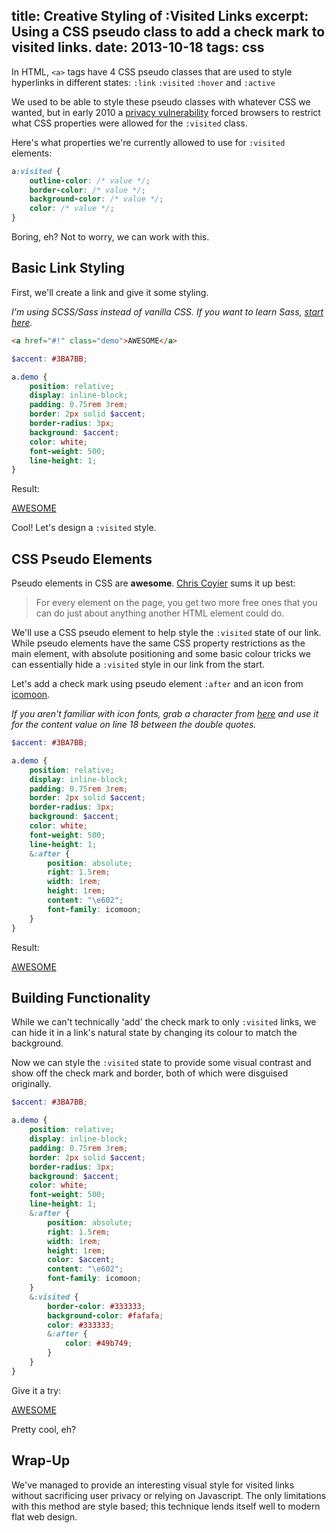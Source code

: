 title: Creative Styling of :Visited Links
excerpt: Using a CSS pseudo class to add a check mark to visited links.
date: 2013-10-18
tags: css
---

In HTML, `<a>` tags have 4 CSS pseudo classes that are used to style hyperlinks in different states: `:link` `:visited` `:hover` and `:active`

We used to be able to style these pseudo classes with whatever CSS we wanted, but in early 2010 a [privacy vulnerability](http://blog.mozilla.org/security/2010/03/31/plugging-the-css-history-leak/) forced browsers to restrict what CSS properties were allowed for the `:visited` class.

Here's what properties we're currently allowed to use for `:visited` elements:

```css
a:visited {
	outline-color: /* value */;
	border-color: /* value */;
	background-color: /* value */;
	color: /* value */;
}
```
Boring, eh? Not to worry, we can work with this.

## Basic Link Styling

First, we'll create a link and give it some styling.

*I'm using SCSS/Sass instead of vanilla CSS. If you want to learn Sass, [start here](http://sass-lang.com/guide).*

```html
<a href="#!" class="demo">AWESOME</a>
```

```scss
$accent: #3BA7BB;

a.demo {
	position: relative;
	display: inline-block;
	padding: 0.75rem 3rem;
	border: 2px solid $accent;
	border-radius: 3px;
	background: $accent;
	color: white;
	font-weight: 500;
	line-height: 1;
}
```
Result:

<a href="#!" class="demo">AWESOME</a>

Cool! Let's design a `:visited` style.

## CSS Pseudo Elements

Pseudo elements in CSS are **awesome**. [Chris Coyier](http://css-tricks.com/pseudo-element-roundup/) sums it up best:

>  For every element on the page, you get two more free ones that you can do just about anything another HTML element could do.

We'll use a CSS pseudo element to help style the `:visited` state of our link. While pseudo elements have the same CSS property restrictions as the main element, with absolute positioning and some basic colour tricks we can essentially hide a `:visited` style in our link from the start.

Let's add a check mark using pseudo element `:after` and an icon from [icomoon](http://icomoon.io/).

*If you aren't familiar with icon fonts, grab a character from [here](http://copypastecharacter.com/) and use it for the content value on line 18 between the double quotes.*

```scss
$accent: #3BA7BB;

a.demo {
	position: relative;
	display: inline-block;
	padding: 0.75rem 3rem;
	border: 2px solid $accent;
	border-radius: 3px;
	background: $accent;
	color: white;
	font-weight: 500;
	line-height: 1;
	&:after {
		position: absolute;
		right: 1.5rem;
		width: 1rem;
		height: 1rem;
		content: "\e602";
		font-family: icomoon;
	}
}
```

Result:

<a href="#!" class="demo step-two">AWESOME</a>

## Building Functionality

While we can't technically 'add' the check mark to only `:visited` links, we can hide it in a link's natural state by changing its colour to match the background.

Now we can style the `:visited` state to provide some visual contrast and show off the check mark and border, both of which were disguised originally.

```scss
$accent: #3BA7BB;

a.demo {
	position: relative;
	display: inline-block;
	padding: 0.75rem 3rem;
	border: 2px solid $accent;
	border-radius: 3px;
	background: $accent;
	color: white;
	font-weight: 500;
	line-height: 1;
	&:after {
		position: absolute;
		right: 1.5rem;
		width: 1rem;
		height: 1rem;
		color: $accent;
		content: "\e602";
		font-family: icomoon;
	}
	&:visited {
		border-color: #333333;
		background-color: #fafafa;
		color: #333333;
		&:after {
			color: #49b749;
		}
	}
}
```

Give it a try:

<a href="http://youtu.be/G7RgN9ijwE4" class="demo step-two step-three">AWESOME</a>

Pretty cool, eh?

## Wrap-Up

We've managed to provide an interesting visual style for visited links without sacrificing user privacy or relying on Javascript. The only limitations with this method are style based; this technique lends itself well to modern flat web design.


